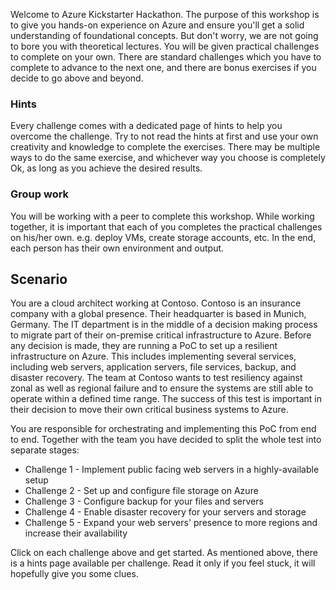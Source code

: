 Welcome to Azure Kickstarter Hackathon. The purpose of this workshop is to give you hands-on experience on Azure and ensure you'll get a solid understanding of foundational concepts. But don't worry, we are not going to bore you with theoretical lectures. You will be given practical challenges to complete on your own. There are standard challenges which you have to complete to advance to the next one, and there are bonus exercises if you decide to go above and beyond. 

### Hints
Every challenge comes with a dedicated page of hints to help you overcome the challenge. Try to not read the hints at first and use your own creativity and knowledge to complete the exercises. There may be multiple ways to do the same exercise, and whichever way you choose is completely Ok, as long as you achieve the desired results.

### Group work
You will be working with a peer to complete this workshop. While working together, it is important that each of you completes the practical challenges on his/her own. e.g. deploy VMs, create storage accounts, etc. In the end, each person has their own environment and output.

## Scenario
You are a cloud architect working at Contoso. Contoso is an insurance company with a global presence. Their headquarter is based in Munich, Germany. The IT department is in the middle of a decision making process to migrate part of their on-premise critical infrastructure to Azure. Before any decision is made, they are running a PoC to set up a resilient infrastructure on Azure. This includes implementing several services, including web servers, application servers, file services, backup, and disaster recovery. The team at Contoso wants to test resiliency against zonal as well as regional failure and to ensure the systems are still able to operate within a defined time range. The success of this test is important in their decision to move their own critical business systems to Azure.

You are responsible for orchestrating and implementing this PoC from end to end. Together with the team you have decided to split the whole test into separate stages:

- Challenge 1 - Implement public facing web servers in a highly-available setup
- Challenge 2 - Set up and configure file storage on Azure
- Challenge 3 - Configure backup for your files and servers
- Challenge 4 - Enable disaster recovery for your servers and storage
- Challenge 5 - Expand your web servers' presence to more regions and increase their availability

Click on each challenge above and get started. As mentioned above, there is a hints page available per challenge. Read it only if you feel stuck, it will hopefully give you some clues.
